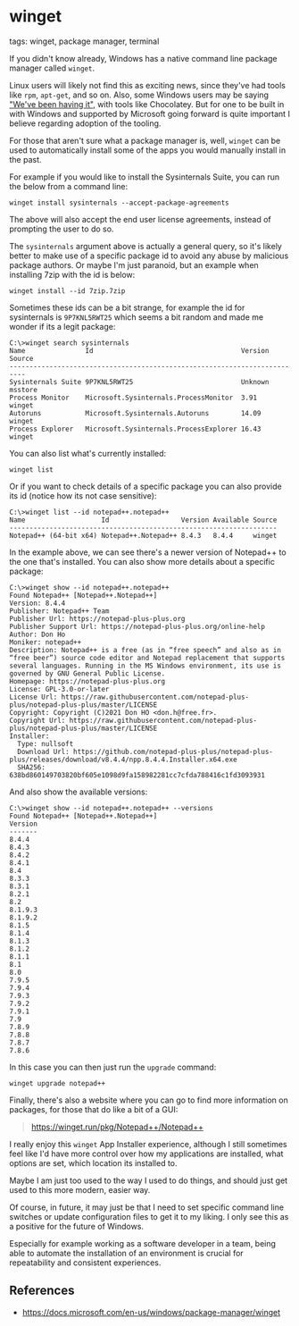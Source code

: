 # winget

tags: winget, package manager, terminal

If you didn't know already, Windows has a native command line package manager called `winget`.

Linux users will likely not find this as exciting news, since they've had tools like `rpm`, `apt-get`, and so on.
Also, some Windows users may be saying ["We've been having it"](https://youtu.be/OsrB_Hm3wWI), with tools like Chocolatey.
But for one to be built in with Windows and supported by Microsoft going forward is quite important I believe regarding adoption of the tooling.

For those that aren't sure what a package manager is, well, `winget` can be used to automatically install some of the apps you would manually install in the past.

For example if you would like to install the Sysinternals Suite, you can run the below from a command line:

```shell
winget install sysinternals --accept-package-agreements
```

The above will also accept the end user license agreements, instead of prompting the user to do so.

The `sysinternals` argument above is actually a general query, so it's likely better to make use of a specific package id to avoid
any abuse by malicious package authors. Or maybe I'm just paranoid, but an example when installing 7zip with the id is below:

```shell
winget install --id 7zip.7zip
```

Sometimes these ids can be a bit strange, for example the id for sysinternals is `9P7KNL5RWT25` which seems a bit random and made me
wonder if its a legit package:

```shell
C:\>winget search sysinternals
Name               Id                                     Version Source
--------------------------------------------------------------------------
Sysinternals Suite 9P7KNL5RWT25                           Unknown msstore
Process Monitor    Microsoft.Sysinternals.ProcessMonitor  3.91    winget
Autoruns           Microsoft.Sysinternals.Autoruns        14.09   winget
Process Explorer   Microsoft.Sysinternals.ProcessExplorer 16.43   winget
```

You can also list what's currently installed:

```shell
winget list
```

Or if you want to check details of a specific package you can also provide its id (notice how its not case sensitive):

```shell
C:\>winget list --id notepad++.notepad++
Name                   Id                  Version Available Source
-------------------------------------------------------------------
Notepad++ (64-bit x64) Notepad++.Notepad++ 8.4.3   8.4.4     winget
```

In the example above, we can see there's a newer version of Notepad++ to the one that's installed. You can also show more details about a specific package:

```shell
C:\>winget show --id notepad++.notepad++
Found Notepad++ [Notepad++.Notepad++]
Version: 8.4.4
Publisher: Notepad++ Team
Publisher Url: https://notepad-plus-plus.org
Publisher Support Url: https://notepad-plus-plus.org/online-help
Author: Don Ho
Moniker: notepad++
Description: Notepad++ is a free (as in “free speech” and also as in “free beer”) source code editor and Notepad replacement that supports several languages. Running in the MS Windows environment, its use is governed by GNU General Public License.
Homepage: https://notepad-plus-plus.org
License: GPL-3.0-or-later
License Url: https://raw.githubusercontent.com/notepad-plus-plus/notepad-plus-plus/master/LICENSE
Copyright: Copyright (C)2021 Don HO <don.h@free.fr>.
Copyright Url: https://raw.githubusercontent.com/notepad-plus-plus/notepad-plus-plus/master/LICENSE
Installer:
  Type: nullsoft
  Download Url: https://github.com/notepad-plus-plus/notepad-plus-plus/releases/download/v8.4.4/npp.8.4.4.Installer.x64.exe
  SHA256: 638bd860149703820bf605e1098d9fa158982281cc7cfda788416c1fd3093931
```

And also show the available versions:

```
C:\>winget show --id notepad++.notepad++ --versions
Found Notepad++ [Notepad++.Notepad++]
Version
-------
8.4.4
8.4.3
8.4.2
8.4.1
8.4
8.3.3
8.3.1
8.2.1
8.2
8.1.9.3
8.1.9.2
8.1.5
8.1.4
8.1.3
8.1.2
8.1.1
8.1
8.0
7.9.5
7.9.4
7.9.3
7.9.2
7.9.1
7.9
7.8.9
7.8.8
7.8.7
7.8.6
```

In this case you can then just run the `upgrade` command:

```shell
winget upgrade notepad++
```

Finally, there's also a website where you can go to find more information on packages, for those that do like a bit of a GUI:
> https://winget.run/pkg/Notepad++/Notepad++

I really enjoy this `winget` App Installer experience, although I still sometimes feel like I'd have more control
over how my applications are installed, what options are set, which location its installed to.

Maybe I am just too used to the way I used to do things, and should just get used to this more modern, easier way.

Of course, in future, it may just be that I need to set specific command line switches or update configuration files
to get it to my liking. I only see this as a positive for the future of Windows.

Especially for example working as a software developer in a team, being able to automate the installation of an
environment is crucial for repeatability and consistent experiences.

## References

- https://docs.microsoft.com/en-us/windows/package-manager/winget

